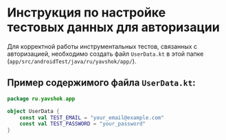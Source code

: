 # Инструкция по настройке тестовых данных для авторизации

Для корректной работы инструментальных тестов, связанных с авторизацией, необходимо создать файл `UserData.kt` в этой папке (`app/src/androidTest/java/ru/yavshok/app/`).


## Пример содержимого файла `UserData.kt`:

```kotlin
package ru.yavshok.app

object UserData {
    const val TEST_EMAIL = "your_email@example.com"
    const val TEST_PASSWORD = "your_password"
}
```
